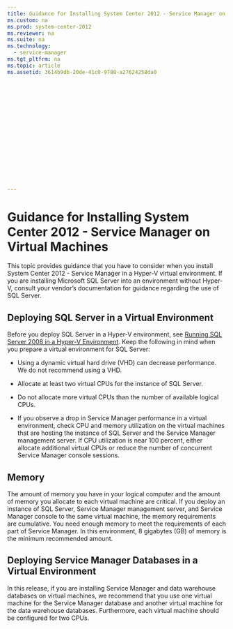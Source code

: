```yaml
---
title: Guidance for Installing System Center 2012 - Service Manager on Virtual Machines
ms.custom: na
ms.prod: system-center-2012
ms.reviewer: na
ms.suite: na
ms.technology: 
  - service-manager
ms.tgt_pltfrm: na
ms.topic: article
ms.assetid: 3614b9db-20de-41c0-9780-a27624258da0
 

















---
```

# Guidance for Installing System Center 2012 - Service Manager on Virtual Machines
This topic provides guidance that you have to consider when you install System Center 2012 - Service Manager in a Hyper\-V virtual environment. If you are installing Microsoft SQL Server into an environment without Hyper\-V, consult your vendor’s documentation for guidance regarding the use of SQL Server.  
  
## Deploying SQL Server in a Virtual Environment  
 Before you deploy SQL Server in a Hyper\-V environment, see [Running SQL Server 2008 in a Hyper\-V Environment](http://go.microsoft.com/fwlink/p/?LinkID=144622). Keep the following in mind when you prepare a virtual environment for SQL Server:  
  
-   Using a dynamic virtual hard drive \(VHD\) can decrease performance. We do not recommend using a VHD.  
  
-   Allocate at least two virtual CPUs for the instance of SQL Server.  
  
-   Do not allocate more virtual CPUs than the number of available logical CPUs.  
  
-   If you observe a drop in Service Manager performance in a virtual environment, check CPU and memory utilization on the virtual machines that are hosting the instance of SQL Server and the Service Manager management server. If CPU utilization is near 100 percent, either allocate additional virtual CPUs or reduce the number of concurrent Service Manager console sessions.  
  
## Memory  
 The amount of memory you have in your logical computer and the amount of memory you allocate to each virtual machine are critical. If you deploy an instance of SQL Server, Service Manager management server, and Service Manager console to the same virtual machine, the memory requirements are cumulative. You need enough memory to meet the requirements of each part of Service Manager. In this environment, 8 gigabytes \(GB\) of memory is the minimum recommended amount.  
  
## Deploying Service Manager Databases in a Virtual Environment  
 In this release, if you are installing Service Manager and data warehouse databases on virtual machines, we recommend that you use one virtual machine for the Service Manager database and another virtual machine for the data warehouse databases. Furthermore, each virtual machine should be configured for two CPUs.
